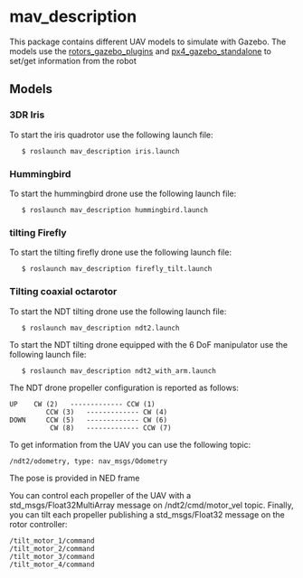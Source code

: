 # mav_description

This package contains different UAV models to simulate with Gazebo. The models use the [rotors_gazebo_plugins](http://wiki.ros.org/rotors_gazebo_plugins) and [px4_gazebo_standalone](>https://github.com/jocacace/px4_gazebo_standalone) to set/get information from the robot


## Models
### 3DR Iris
To start the iris quadrotor use the following launch file:

       $ roslaunch mav_description iris.launch
### Hummingbird
To start the hummingbird drone use the following launch file:

       $ roslaunch mav_description hummingbird.launch
### tilting Firefly
To start the tilting firefly drone use the following launch file:

       $ roslaunch mav_description firefly_tilt.launch
### Tilting coaxial octarotor
To start the NDT tilting drone use the following launch file:

       $ roslaunch mav_description ndt2.launch
To start the NDT tilting drone equipped with the 6 DoF manipulator use the following launch file:

       $ roslaunch mav_description ndt2_with_arm.launch
  
The NDT drone propeller configuration is reported as follows:
		  
	UP	  CW (2)   ------------- CCW (1)
	         CCW (3)   ------------- CW (4)
	DOWN	 CCW (5)   ------------- CW (6)
	          CW (8)   ------------- CCW (7)	
	   
To get information from the UAV you can use the following topic:

	/ndt2/odometry, type: nav_msgs/Odometry
 
The pose is provided in NED frame

You can control each propeller of the UAV with a std_msgs/Float32MultiArray message on /ndt2/cmd/motor_vel topic.
Finally, you can tilt each propeller publishing a std_msgs/Float32 message on the rotor controller:

	/tilt_motor_1/command
	/tilt_motor_2/command
	/tilt_motor_3/command
	/tilt_motor_4/command
 

